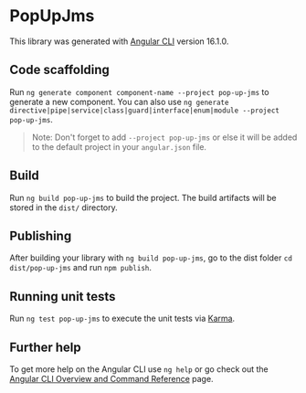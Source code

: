 # PopUpJms

This library was generated with [Angular CLI](https://github.com/angular/angular-cli) version 16.1.0.

## Code scaffolding

Run `ng generate component component-name --project pop-up-jms` to generate a new component. You can also use `ng generate directive|pipe|service|class|guard|interface|enum|module --project pop-up-jms`.
> Note: Don't forget to add `--project pop-up-jms` or else it will be added to the default project in your `angular.json` file. 

## Build

Run `ng build pop-up-jms` to build the project. The build artifacts will be stored in the `dist/` directory.

## Publishing

After building your library with `ng build pop-up-jms`, go to the dist folder `cd dist/pop-up-jms` and run `npm publish`.

## Running unit tests

Run `ng test pop-up-jms` to execute the unit tests via [Karma](https://karma-runner.github.io).

## Further help

To get more help on the Angular CLI use `ng help` or go check out the [Angular CLI Overview and Command Reference](https://angular.io/cli) page.
